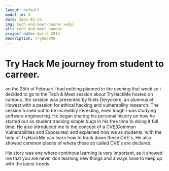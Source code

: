 ```yaml
---
layout: default
modal-id: 3
date: 2025-02-25
img: tech-and-meet-banner.webp
alt: tech and meet banner
project-date: April 2014
description: TryHackMe
---
```


# Try Hack Me journey from student to carreer.

on the 25th of Februari i had nothing planned in the evening that week so i decided to go to the Tech & Meet session about TryHackMe hosted on campus.
the session was presented by Niels Deryckere, an alumnus of Howest with a passion for ethical hacking and vulnerability research.
The session turned out to be incredibly iteresting, even tough i was studying software engineering.
He began sharing his personal history on how he started out as student tracking simple bugs in his free time to doing it full time.
He also introduced me to the concept of a CVE(Common Vulnerabilities and Exposures) and explained how we as students, with the help of TryHackMe can learn how to track down these CVE's. He also showed common places of where these so called CVE's are declared.

His story was one where continous learning is very important, as it showed me that you are never don learning new things and always have to keep up with the latest trends.


